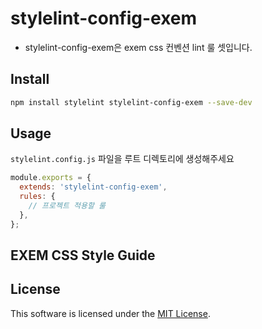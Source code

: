 # stylelint-config-exem
- stylelint-config-exem은 exem css 컨벤션 lint 룰 셋입니다.

## Install
```bash
npm install stylelint stylelint-config-exem --save-dev
```

## Usage
`stylelint.config.js` 파일을 루트 디렉토리에 생성해주세요
```javascript
module.exports = {
  extends: 'stylelint-config-exem',
  rules: {
    // 프로젝트 적용할 룰
  },
};
```

## EXEM CSS Style Guide

## License
This software is licensed under the [MIT License](https://github.com/ex-em/stylelint-config-exem/blob/main/LICENSE).
